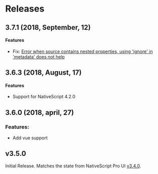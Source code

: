 # Releases

## 3.7.1 (2018, September, 12)
#### Features

- Fix: [Error when source contains nested properties, using 'ignore' in 'metadata' does not help](https://github.com/telerik/nativescript-ui-feedback/issues/831)


## 3.6.3 (2018, August, 17)
#### Features

- Support for NativeScript 4.2.0

## 3.6.0 (2018, april, 27)
### Features:
- Add vue support



## v3.5.0

Initial Release. Matches the state from NativeScript Pro UI [v3.4.0](http://docs.telerik.com/devtools/nativescript-ui/release-notes#release-notes-340).

